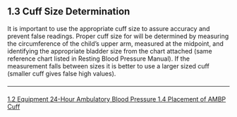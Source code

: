 ## 1.3 Cuff Size Determination

It is important to use the appropriate cuff size to assure accuracy and prevent false
readings. Proper cuff size for will be determined by measuring the circumference of the
child’s upper arm, measured at the midpoint, and identifying the appropriate bladder size
from the chart attached (same reference chart listed in Resting Blood Pressure
Manual). If the measurement falls between sizes it is better to use a larger sized cuff
(smaller cuff gives false high values).


<hr class="soften" style="margin-top: 20px;margin-bottom: 20px;"/>

<div class="center">
<div class="btn-group">
  <a href=":pages_path:/manuals/ambulatory-blood-pressure/1-02-equipment.md" class="btn btn-default">
    <span class="glyphicon glyphicon-chevron-left"></span>
    1.2 Equipment
  </a>

  <a href=":pages_path:/manuals/ambulatory-blood-pressure" class="btn btn-default">
    <span class="glyphicon glyphicon-chevron-up"></span>
    24-Hour Ambulatory Blood Pressure
  </a>

  <a href=":pages_path:/manuals/ambulatory-blood-pressure/1-04-placement-of-ambp-cuff.md" class="btn btn-success">
    1.4 Placement of AMBP Cuff
    <span class="glyphicon glyphicon-chevron-right"></span>
  </a>
</div>
</div>